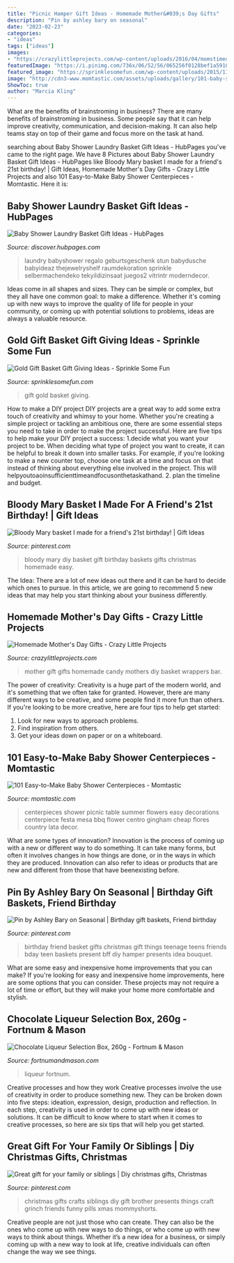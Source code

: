 ```yaml
---
title: "Picnic Hamper Gift Ideas - Homemade Mother&#039;s Day Gifts"
description: "Pin by ashley bary on seasonal"
date: "2023-02-23"
categories:
- "ideas"
tags: ["ideas"]
images:
- "https://crazylittleprojects.com/wp-content/uploads/2016/04/momstimeoutbeautybasketmomsday.png"
featuredImage: "https://i.pinimg.com/736x/06/52/56/065256f0128bef1a591052ee12be65b9--birthday-stuff-st-birthday.jpg?b=t"
featured_image: "https://sprinklesomefun.com/wp-content/uploads/2015/11/Gold-Gift-Basket-w-Godiva-Chocolates-.jpg"
image: "http://cdn3-www.momtastic.com/assets/uploads/gallery/101-baby-shower-centerpieces/baby-92.jpg"
ShowToc: true
author: "Marcia Kling"
---
```



What are the benefits of brainstroming in business?
There are many benefits of brainstroming in business. Some people say that it can help improve creativity, communication, and decision-making. It can also help teams stay on top of their game and focus more on the task at hand.

	

		
searching about Baby Shower Laundry Basket Gift Ideas - HubPages you've came to the right page. We have 8 Pictures about Baby Shower Laundry Basket Gift Ideas - HubPages like Bloody Mary basket I made for a friend&#039;s 21st birthday! | Gift Ideas, Homemade Mother&#039;s Day Gifts - Crazy Little Projects and also 101 Easy-to-Make Baby Shower Centerpieces - Momtastic. Here it is:
		
    
## Baby Shower Laundry Basket Gift Ideas - HubPages

<img loading=lazy src="https://images.saymedia-content.com/.image/t_share/MTgyMjI1MDQ5MjIxNjA0NDgz/baby-shower-laundry-basket-gift-ideas.jpg" onerror="this.onerror=null;this.src='https://tse2.mm.bing.net/th?id=OIP.aLTY87RRzEgylfSNQz2DuAHaJ4&amp;pid=15.1';" alt="Baby Shower Laundry Basket Gift Ideas - HubPages">

_Source: discover.hubpages.com_

>laundry babyshower regalo geburtsgeschenk stun babydusche babyideaz thejewelryshelf raumdekoration sprinkle selbermachendeko tekyildizinsaat juegos2 vitrintr moderndecor. 

	

Ideas come in all shapes and sizes. They can be simple or complex, but they all have one common goal: to make a difference. Whether it's coming up with new ways to improve the quality of life for people in your community, or coming up with potential solutions to problems, ideas are always a valuable resource.

    
## Gold Gift Basket Gift Giving Ideas - Sprinkle Some Fun

<img loading=lazy src="https://sprinklesomefun.com/wp-content/uploads/2015/11/Gold-Gift-Basket-w-Godiva-Chocolates-.jpg" onerror="this.onerror=null;this.src='https://tse2.mm.bing.net/th?id=OIP.SHqxyTE7p80C-7F2rCo_HQHaKH&amp;pid=15.1';" alt="Gold Gift Basket Gift Giving Ideas - Sprinkle Some Fun">

_Source: sprinklesomefun.com_

>gift gold basket giving. 

	

How to make a DIY project
DIY projects are a great way to add some extra touch of creativity and whimsy to your home. Whether you're creating a simple project or tackling an ambitious one, there are some essential steps you need to take in order to make the project successful. Here are five tips to help make your DIY project a success: 
1.decide what you want your project to be. When deciding what type of project you want to create, it can be helpful to break it down into smaller tasks. For example, if you're looking to make a new counter top, choose one task at a time and focus on that instead of thinking about everything else involved in the project. This will helpyoutoaoinsufficienttimeandfocusonthetaskathand. 
2. plan the timeline and budget.

    
## Bloody Mary Basket I Made For A Friend&#039;s 21st Birthday! | Gift Ideas

<img loading=lazy src="https://i.pinimg.com/736x/06/52/56/065256f0128bef1a591052ee12be65b9--birthday-stuff-st-birthday.jpg?b=t" onerror="this.onerror=null;this.src='https://tse4.mm.bing.net/th?id=OIP.eKoCd3qFFq12BZ0DQjj93gHaJ3&amp;pid=15.1';" alt="Bloody Mary basket I made for a friend&#039;s 21st birthday! | Gift Ideas">

_Source: pinterest.com_

>bloody mary diy basket gift birthday baskets gifts christmas homemade easy. 

	

The Idea:
There are a lot of new ideas out there and it can be hard to decide which ones to pursue. In this article, we are going to recommend 5 new ideas that may help you start thinking about your business differently.

    
## Homemade Mother&#039;s Day Gifts - Crazy Little Projects

<img loading=lazy src="https://crazylittleprojects.com/wp-content/uploads/2016/04/momstimeoutbeautybasketmomsday.png" onerror="this.onerror=null;this.src='https://tse1.mm.bing.net/th?id=OIP.mzC1QM4gxrpJEQxMtI89xQHaMr&amp;pid=15.1';" alt="Homemade Mother&#039;s Day Gifts - Crazy Little Projects">

_Source: crazylittleprojects.com_

>mother gift gifts homemade candy mothers diy basket wrappers bar. 

	

The power of creativity:
Creativity is a huge part of the modern world, and it's something that we often take for granted. However, there are many different ways to be creative, and some people find it more fun than others. If you're looking to be more creative, here are four tips to help get started:
1. Look for new ways to approach problems.
2. Find inspiration from others.
3. Get your ideas down on paper or on a whiteboard.

    
## 101 Easy-to-Make Baby Shower Centerpieces - Momtastic

<img loading=lazy src="http://cdn3-www.momtastic.com/assets/uploads/gallery/101-baby-shower-centerpieces/baby-92.jpg" onerror="this.onerror=null;this.src='https://tse4.mm.bing.net/th?id=OIP.us3Rbno_dn01OX8rqkn9pAHaLH&amp;pid=15.1';" alt="101 Easy-to-Make Baby Shower Centerpieces - Momtastic">

_Source: momtastic.com_

>centerpieces shower picnic table summer flowers easy decorations centerpiece festa mesa bbq flower centro gingham cheap flores country lata decor. 

	

What are some types of innovation?
Innovation is the process of coming up with a new or different way to do something. It can take many forms, but often it involves changes in how things are done, or in the ways in which they are produced. Innovation can also refer to ideas or products that are new and different from those that have beenexisting before.

    
## Pin By Ashley Bary On Seasonal | Birthday Gift Baskets, Friend Birthday

<img loading=lazy src="https://i.pinimg.com/736x/a2/86/08/a286082e2d61ba16991cae1ed90c797b--my-best-friends-birthday-birthday-gifts.jpg?b=t" onerror="this.onerror=null;this.src='https://tse4.mm.bing.net/th?id=OIP.v81Bxso3xjsBXmWpKMI0gAHaJ3&amp;pid=15.1';" alt="Pin by Ashley Bary on Seasonal | Birthday gift baskets, Friend birthday">

_Source: pinterest.com_

>birthday friend basket gifts christmas gift things teenage teens friends bday teen baskets present bff diy hamper presents idea bouquet. 

	

What are some easy and inexpensive home improvements that you can make?
If you're looking for easy and inexpensive home improvements, here are some options that you can consider. These projects may not require a lot of time or effort, but they will make your home more comfortable and stylish.

    
## Chocolate Liqueur Selection Box, 260g - Fortnum &amp; Mason

<img loading=lazy src="https://www.fortnumandmason.com/img/1000/1000/resize/2/0/2006829_b.jpg" onerror="this.onerror=null;this.src='https://tse3.mm.bing.net/th?id=OIP.3CAFI1eZe4Rli7r7wY8jfgHaHa&amp;pid=15.1';" alt="Chocolate Liqueur Selection Box, 260g - Fortnum &amp; Mason">

_Source: fortnumandmason.com_

>liqueur fortnum. 

	

Creative processes and how they work
Creative processes involve the use of creativity in order to produce something new. They can be broken down into five steps: ideation, expression, design, production and reflection. In each step, creativity is used in order to come up with new ideas or solutions. It can be difficult to know where to start when it comes to creative processes, so here are six tips that will help you get started.

    
## Great Gift For Your Family Or Siblings | Diy Christmas Gifts, Christmas

<img loading=lazy src="https://i.pinimg.com/736x/f5/fe/cd/f5fecd899fb121736c77592c7bbf2466--grinch-pills-the-grinch.jpg" onerror="this.onerror=null;this.src='https://tse4.mm.bing.net/th?id=OIP._Sgl9Db-rt0AV7MQKgPtKwHaLH&amp;pid=15.1';" alt="Great gift for your family or siblings | Diy christmas gifts, Christmas">

_Source: pinterest.com_

>christmas gifts crafts siblings diy gift brother presents things craft grinch friends funny pills xmas mommyshorts. 

	

Creative people are not just those who can create. They can also be the ones who come up with new ways to do things, or who come up with new ways to think about things. Whether it’s a new idea for a business, or simply coming up with a new way to look at life, creative individuals can often change the way we see things.

